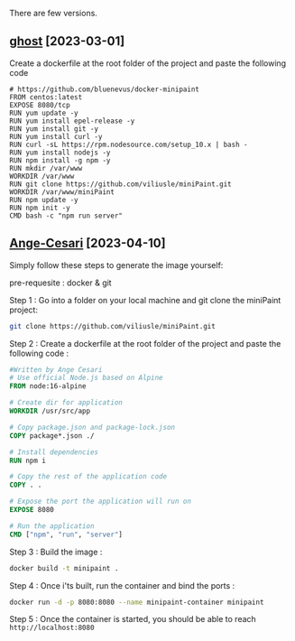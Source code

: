 There are few versions.

## [ghost](https://github.com/ghost) [2023-03-01]

Create a dockerfile at the root folder of the project and paste the following code

```
# https://github.com/bluenevus/docker-minipaint
FROM centos:latest
EXPOSE 8080/tcp
RUN yum update -y
RUN yum install epel-release -y
RUN yum install git -y
RUN yum install curl -y
RUN curl -sL https://rpm.nodesource.com/setup_10.x | bash -
RUN yum install nodejs -y
RUN npm install -g npm -y
RUN mkdir /var/www
WORKDIR /var/www
RUN git clone https://github.com/viliusle/miniPaint.git
WORKDIR /var/www/miniPaint
RUN npm update -y
RUN npm init -y
CMD bash -c "npm run server"
```

## [Ange-Cesari](https://github.com/Ange-Cesari) [2023-04-10]

Simply follow these steps to generate the image yourself: 

pre-requesite : docker & git 

Step 1 : Go into a folder on your local machine and git clone the miniPaint project: 
```bash
git clone https://github.com/viliusle/miniPaint.git
```

Step 2 : Create a dockerfile at the root folder of the project and paste the following code : 

```dockerfile
#Written by Ange Cesari
# Use official Node.js based on Alpine
FROM node:16-alpine

# Create dir for application
WORKDIR /usr/src/app

# Copy package.json and package-lock.json
COPY package*.json ./

# Install dependencies
RUN npm i

# Copy the rest of the application code
COPY . .

# Expose the port the application will run on
EXPOSE 8080

# Run the application
CMD ["npm", "run", "server"]
```

Step 3 : Build the image : 
```bash
docker build -t minipaint .
```

Step 4 : Once i'ts built, run the container and bind the ports :
```bash
docker run -d -p 8080:8080 --name minipaint-container minipaint
```

Step 5 : Once the container is started, you should be able to reach `http://localhost:8080`